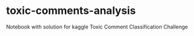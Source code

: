 # toxic-comments-analysis
Notebook with solution for kaggle Toxic Comment Classification Challenge 
